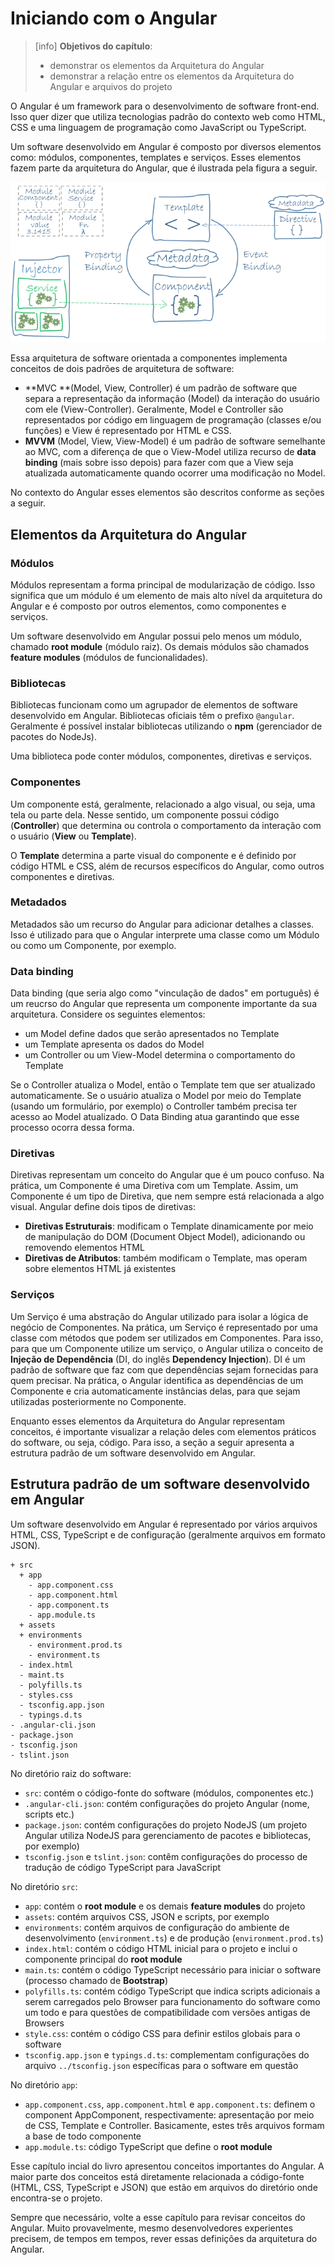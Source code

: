 # Iniciando com o Angular

> \[info\] **Objetivos do capítulo**:
>
> * demonstrar os elementos da Arquitetura do Angular
> * demonstrar a relação entre os elementos da Arquitetura do Angular e arquivos do projeto

O Angular é um framework para o desenvolvimento de software front-end. Isso quer dizer que utiliza tecnologias padrão do contexto web como HTML, CSS e uma linguagem de programação como JavaScript ou TypeScript.

Um software desenvolvido em Angular é composto por diversos elementos como: módulos, componentes, templates e serviços. Esses elementos fazem parte da arquitetura do Angular, que é ilustrada pela figura a seguir.

![](/assets/visao-geral-da-arquitetura-do-angular.png)

Essa arquitetura de software orientada a componentes implementa conceitos de dois padrões de arquitetura de software:

* **MVC **\(Model, View, Controller\) é um padrão de software que separa a representação da informação \(Model\) da interação do usuário com ele \(View-Controller\). Geralmente, Model e Controller são representados por código em linguagem de programação \(classes e/ou funções\) e View é representado por HTML e CSS.
* **MVVM** \(Model, View, View-Model\) é um padrão de software semelhante ao MVC, com a diferença de que o View-Model utiliza recurso de **data binding** \(mais sobre isso depois\) para fazer com que a View seja atualizada automaticamente quando ocorrer uma modificação no Model.

No contexto do Angular esses elementos são descritos conforme as seções a seguir.

## Elementos da Arquitetura do Angular

### Módulos

Módulos representam a forma principal de modularização de código. Isso significa que um módulo é um elemento de mais alto nível da arquitetura do Angular e é composto por outros elementos, como componentes e serviços.

Um software desenvolvido em Angular possui pelo menos um módulo, chamado **root module** \(módulo raiz\). Os demais módulos são chamados **feature modules** \(módulos de funcionalidades\).

### Bibliotecas

Bibliotecas funcionam como um agrupador de elementos de software desenvolvido em Angular. Bibliotecas oficiais têm o prefixo `@angular`. Geralmente é possível instalar bibliotecas utilizando o **npm** \(gerenciador de pacotes do NodeJs\).

Uma biblioteca pode conter módulos, componentes, diretivas e serviços.

### Componentes

Um componente está, geralmente, relacionado a algo visual, ou seja, uma tela ou parte dela. Nesse sentido, um componente possui código \(**Controller**\) que determina ou controla o comportamento da interação com o usuário \(**View** ou **Template**\).

O **Template** determina a parte visual do componente e é definido por código HTML e CSS, além de recursos específicos do Angular, como outros componentes e diretivas.

### Metadados

Metadados são um recurso do Angular para adicionar detalhes a classes. Isso é utilizado para que o Angular interprete uma classe como um Módulo ou como um Componente, por exemplo.

### Data binding

Data binding \(que seria algo como "vinculação de dados" em português\) é um reucrso do Angular que representa um componente importante da sua arquitetura. Considere os seguintes elementos:

* um Model define dados que serão apresentados no Template
* um Template apresenta os dados do Model
* um Controller ou um View-Model determina o comportamento do Template

Se o Controller atualiza o Model, então o Template tem que ser atualizado automaticamente. Se o usuário atualiza o Model por meio do Template \(usando um formulário, por exemplo\) o Controller também precisa ter acesso ao Model atualizado. O Data Binding atua garantindo que esse processo ocorra dessa forma.

### Diretivas

Diretivas representam um conceito do Angular que é um pouco confuso. Na prática, um Componente é uma Diretiva com um Template. Assim, um Componente é um tipo de Diretiva, que nem sempre está relacionada a algo visual. Angular define dois tipos de diretivas:

* **Diretivas Estruturais**: modificam o Template dinamicamente por meio de manipulação do DOM \(Document Object Model\), adicionando ou removendo elementos HTML
* **Diretivas de Atributos**: também modificam o Template, mas operam sobre elementos HTML já existentes

### Serviços

Um Serviço é uma abstração do Angular utilizado para isolar a lógica de negócio de Componentes. Na prática, um Serviço é representado por uma classe com métodos que podem ser utilizados em Componentes. Para isso, para que um Componente utilize um serviço, o Angular utiliza o conceito de **Injeção de Dependência** \(DI, do inglês **Dependency Injection**\). DI é um padrão de software que faz com que dependências sejam fornecidas para quem precisar. Na prática, o Angular identifica as dependências de um Componente e cria automaticamente instâncias delas, para que sejam utilizadas posteriormente no Componente.

Enquanto esses elementos da Arquitetura do Angular representam conceitos, é importante visualizar a relação deles com elementos práticos do software, ou seja, código. Para isso, a seção a seguir apresenta a estrutura padrão de um software desenvolvido em Angular.

## Estrutura padrão de um software desenvolvido em Angular

Um software desenvolvido em Angular é representado por vários arquivos HTML, CSS, TypeScript e de configuração \(geralmente arquivos em formato JSON\).

```
+ src
  + app
    - app.component.css
    - app.component.html
    - app.component.ts
    - app.module.ts
  + assets
  + environments
    - environment.prod.ts
    - environment.ts
  - index.html
  - maint.ts
  - polyfills.ts
  - styles.css
  - tsconfig.app.json
  - typings.d.ts
- .angular-cli.json
- package.json
- tsconfig.json
- tslint.json
```

No diretório raiz do software:

* `src`: contém o código-fonte do software \(módulos, componentes etc.\)
* `.angular-cli.json`: contém configurações do projeto Angular \(nome, scripts etc.\)
* `package.json`:  contém configurações do projeto NodeJS \(um projeto Angular utiliza NodeJS para gerenciamento de pacotes e bibliotecas, por exemplo\)
* `tsconfig.json` e `tslint.json`:  contêm configurações do processo de tradução de código TypeScript para JavaScript

No diretório `src`:

* `app`: contém o **root module** e os demais **feature modules** do projeto
* `assets`: contém arquivos CSS, JSON e scripts, por exemplo
* `environments`: contém arquivos de configuração do ambiente de desenvolvimento \(`environment.ts`\) e de produção \(`environment.prod.ts`\)
* `index.html`: contém o código HTML inicial para o projeto e inclui o componente principal do **root module**
* `main.ts`: contém o código TypeScript necessário para iniciar o software \(processo chamado de **Bootstrap**\)
* `polyfills.ts`: contém código TypeScript que indica scripts adicionais a serem carregados pelo Browser para funcionamento do software como um todo e para questões de compatibilidade com versões antigas de Browsers
* `style.css`: contém o código CSS para definir estilos globais para o software
* `tsconfig.app.json` e `typings.d.ts`: complementam configurações do arquivo `../tsconfig.json` específicas para o software em questão

No diretório `app`:

* `app.component.css`, `app.component.html` e `app.component.ts`: definem o component AppComponent, respectivamente: apresentação por meio de CSS, Template e Controller. Basicamente, estes três arquivos formam a base de todo componente
* `app.module.ts`: código TypeScript que define o **root module**

Esse capítulo incial do livro apresentou conceitos importantes do Angular. A maior parte dos conceitos está diretamente relacionada a código-fonte \(HTML, CSS, TypeScript e JSON\) que estão em arquivos do diretório onde encontra-se o projeto.

Sempre que necessário, volte a esse capítulo para revisar conceitos do Angular. Muito provavelmente, mesmo desenvolvedores experientes precisem, de tempos em tempos, rever essas definições da arquitetura do Angular.

